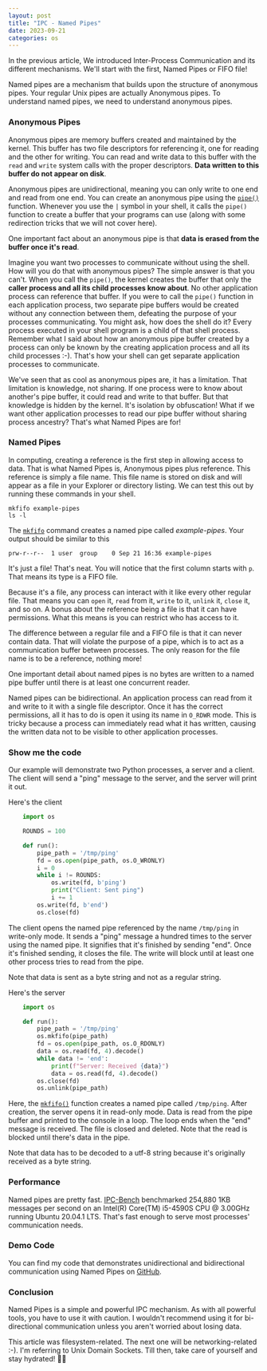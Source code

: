 ```yaml
---
layout: post
title: "IPC - Named Pipes"
date: 2023-09-21
categories: os 
---
```


In the previous article, We introduced Inter-Process Communication and its different mechanisms. We'll start with the first, Named Pipes or FIFO file!

Named pipes are a mechanism that builds upon the structure of anonymous pipes. Your regular Unix pipes are actually Anonymous pipes. To understand named pipes, we need to understand anonymous pipes.

### Anonymous Pipes
Anonymous pipes are memory buffers created and maintained by the kernel. This buffer has two file descriptors for referencing it, one for reading and the other for writing. You can read and write data to this buffer with the `read` and `write` system calls with the proper descriptors. **Data written to this buffer do not appear on disk**. 

Anonymous pipes are unidirectional, meaning you can only write to one end and read from one end. You can create an anonymous pipe using the [`pipe()`](https://man7.org/linux/man-pages/man2/pipe.2.html) function. Whenever you use the `|` symbol in your shell, it calls the `pipe()` function to create a buffer that your programs can use (along with some redirection tricks that we will not cover here).

One important fact about an anonymous pipe is that **data is erased from the buffer once it's read**.

Imagine you want two processes to communicate without using the shell. How will you do that with anonymous pipes? The simple answer is that you can't. When you call the `pipe()`, the kernel creates the buffer that only the **caller process and all its child processes know about**. No other application process can reference that buffer. If you were to call the `pipe()` function in each application process, two separate pipe buffers would be created without any connection between them, defeating the purpose of your processes communicating. You might ask, how does the shell do it? Every process executed in your shell program is a child of that shell process. Remember what I said about how an anonymous pipe buffer created by a process can only be known by the creating application process and all its child processes :-). That's how your shell can get separate application processes to communicate.

We've seen that as cool as anonymous pipes are, it has a limitation. That limitation is knowledge, not sharing. If one process were to know about another's pipe buffer, it could read and write to that buffer. But that knowledge is hidden by the kernel. It's isolation by obfuscation! What if we want other application processes to read our pipe buffer without sharing process ancestry? That's what Named Pipes are for!

### Named Pipes
In computing, creating a reference is the first step in allowing access to data. That is what Named Pipes is, Anonymous pipes plus reference. This reference is simply a file name. This file name is stored on disk and will appear as a file in your Explorer or directory listing. We can test this out by running these commands in your shell.

    mkfifo example-pipes
    ls -l 

The [`mkfifo`](https://man7.org/linux/man-pages/man1/mkfifo.1.html) command creates a named pipe called _example-pipes_. Your output should be similar to this

    prw-r--r--  1 user  group    0 Sep 21 16:36 example-pipes

It's just a file! That's neat. You will notice that the first column starts with `p`. That means its type is a FIFO file.

Because it's a file, any process can interact with it like every other regular file. That means you can `open` it, `read` from it, `write` to it, `unlink` it, `close` it, and so on. A bonus about the reference being a file is that it can have permissions. What this means is you can restrict who has access to it. 

The difference between a regular file and a FIFO file is that it can never contain data. That will violate the purpose of a pipe, which is to act as a communication buffer between processes. The only reason for the file name is to be a reference, nothing more! 

One important detail about named pipes is no bytes are written to a named pipe buffer until there is at least one concurrent reader.

Named pipes can be bidirectional. An application process can read from it and write to it with a single file descriptor. Once it has the correct permissions, all it has to do is open it using its name in `O_RDWR` mode. This is tricky because a process can immediately read what it has written, causing the written data not to be visible to other application processes.

### Show me the code
Our example will demonstrate two Python processes, a server and a client. The client will send a "ping" message to the server, and the server will print it out.

Here's the client

```python
    import os

    ROUNDS = 100

    def run():
        pipe_path = '/tmp/ping'
        fd = os.open(pipe_path, os.O_WRONLY)
        i = 0
        while i != ROUNDS:
            os.write(fd, b'ping')
            print("Client: Sent ping")
            i += 1
        os.write(fd, b'end')
        os.close(fd)
```

The client opens the named pipe referenced by the name `/tmp/ping` in write-only mode. It sends a "ping" message a hundred times to the server using the named pipe. It signifies that it's finished by sending "end". Once it's finished sending, it closes the file. The write will block until at least one other process tries to read from the pipe.

Note that data is sent as a byte string and not as a regular string.

Here's the server

```python
    import os

    def run():
        pipe_path = '/tmp/ping'
        os.mkfifo(pipe_path)
        fd = os.open(pipe_path, os.O_RDONLY)
        data = os.read(fd, 4).decode()
        while data != 'end':
            print(f"Server: Received {data}")
            data = os.read(fd, 4).decode()
        os.close(fd)
        os.unlink(pipe_path)
```

Here, the [`mkfifo()`](https://man7.org/linux/man-pages/man3/mkfifo.3.html) function creates a named pipe called `/tmp/ping`. After creation, the server opens it in read-only mode. Data is read from the pipe buffer and printed to the console in a loop. The loop ends when the "end" message is received. The file is closed and deleted. Note that the read is blocked until there's data in the pipe.

Note that data has to be decoded to a utf-8 string because it's originally received as a byte string.

### Performance
Named pipes are pretty fast. [IPC-Bench](https://github.com/goldsborough/ipc-bench#benchmarked-on-intelr-coretm-i5-4590s-cpu--300ghz-running-ubuntu-20041-lts) benchmarked 254,880 1KB messages per second on an Intel(R) Core(TM) i5-4590S CPU @ 3.00GHz running Ubuntu 20.04.1 LTS. That's fast enough to serve most processes' communication needs.

### Demo Code
You can find my code that demonstrates unidirectional and bidirectional communication using Named Pipes on [GitHub](https://github.com/goodyduru/ipc-demos).

### Conclusion
Named Pipes is a simple and powerful IPC mechanism. As with all powerful tools, you have to use it with caution. I wouldn't recommend using it for bi-directional communication unless you aren't worried about losing data.

This article was filesystem-related. The next one will be networking-related :-). I'm referring to Unix Domain Sockets. Till then, take care of yourself and stay hydrated! ✌🏾
